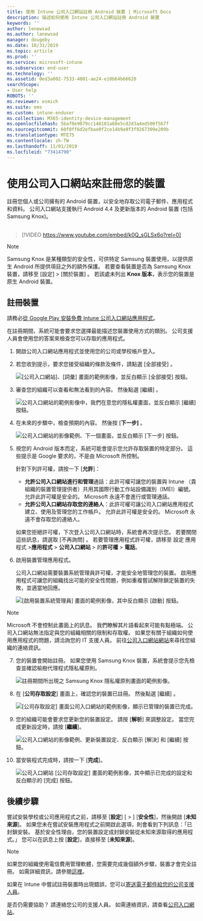 ```yaml
---
title: 使用 Intune 公司入口網站註冊 Android 裝置 | Microsoft Docs
description: 描述如何使用 Intune 公司入口網站註冊 Android 裝置
keywords: ''
author: lenewsad
ms.author: lanewsad
manager: dougeby
ms.date: 10/31/2019
ms.topic: article
ms.prod: ''
ms.service: microsoft-intune
ms.subservice: end-user
ms.technology: ''
ms.assetid: 0ed3a002-7533-4001-ae24-e10b64b66620
searchScope:
- User help
ROBOTS: ''
ms.reviewer: esmich
ms.suite: ems
ms.custom: intune-enduser
ms.collection: M365-identity-device-management
ms.openlocfilehash: 5baf0e9079cc148101a68e5cd2d3a4ed500f567f
ms.sourcegitcommit: 60f0ff6d2efbae0f2ce14b9a9f3f9267309e209b
ms.translationtype: MTE75
ms.contentlocale: zh-TW
ms.lasthandoff: 11/01/2019
ms.locfileid: "73414790"
---
```

# <a name="enroll-your-device-with-company-portal"></a>使用公司入口網站來註冊您的裝置  
註冊您個人或公司擁有的 Android 裝置，以安全地存取公司電子郵件、應用程式和資料。 公司入口網站支援執行 Android 4.4 及更新版本的 Android 裝置 (包括 Samsung Knox)。  
</br>
> [!VIDEO https://www.youtube.com/embed/k0Q_sGLSx6o?rel=0]

> [!NOTE]
> Samsung Knox 是某種類型的安全性，可供特定 Samsung 裝置使用，以提供原生 Android 所提供項目之外的額外保護。 若要查看裝置是否為 Samsung Knox 裝置，請移至 [設定]   > [關於裝置]  。 若該處未列出 **Knox 版本**，表示您的裝置是原生 Android 裝置。

## <a name="enroll-device"></a>註冊裝置  
請務必[從 Google Play 安裝免費 Intune 公司入口網站應用程式](https://play.google.com/store/apps/details?id=com.microsoft.windowsintune.companyportal)。 

在註冊期間，系統可能會要求您選擇最能描述您裝置使用方式的類別。 公司支援人員會使用您的答案來檢查您可以存取的應用程式。  

1. 開啟公司入口網站應用程式並使用您的公司或學校帳戶登入。  

2. 若您收到提示，要求您接受組織的條款及條件，請點選 [全部接受]  。  

   ![[公司入口網站]、[詞彙] 畫面的範例影像，並反白顯示 [全部接受] 按鈕。](./media/accept-terms-1911.png)  


3. 審查您的組織可以查看和無法看到的內容。 然後點選 [繼續]  。


    ![公司入口網站的範例影像中，我們在意您的隱私權畫面，並反白顯示 [繼續] 按鈕。](./media/android-privacy-screen-1911.png)  
4. 在未來的步驟中，檢查預期的內容。 然後按 [**下一步]** 。  

    ![公司入口網站的影像範例、下一個畫面，並反白顯示 [下一步] 按鈕。](./media/android-whats-next-1911.png)  


5. 視您的 Android 版本而定，系統可能會提示您允許存取裝置的特定部分。 這些提示是 Google 要求的，不是由 Microsoft 所控制。  

    針對下列許可權，請按一下 [**允許**]：  
    * **允許公司入口網站進行和管理**通話：此許可權可讓您的裝置與 Intune （貴組織的裝置管理提供者）共用其國際行動工作站設備識別（IMEI）編號。 允許此許可權是安全的。 Microsoft 永遠不會進行或管理通話。  
    * **允許公司入口網站存取您的連絡人**：此許可權可讓公司入口網站應用程式建立、使用及管理您的工作帳戶。  允許此許可權是安全的。 Microsoft 永遠不會存取您的連絡人。 

    如果您拒絕許可權，下次登入公司入口網站時，系統會再次提示您。 若要關閉這些訊息，請選取 [不再詢問]  。 若要管理應用程式許可權，請移至 設定 應用程式 >**應用程式** > **公司入口網站** > 的**許可權** > **電話**。  

6. 啟用裝置管理應用程式。 

    公司入口網站需要裝置系統管理員許可權，才能安全地管理您的裝置。 啟用應用程式可讓您的組織找出可能的安全性問題，例如重複嘗試解除鎖定裝置的失敗，並適當地回應。  

    ![[啟用裝置系統管理員] 畫面的範例影像，其中反白顯示 [啟動] 按鈕。](./media/activate-device-administrator-1911.png)  

> [!NOTE]
> Microsoft 不會控制此畫面上的訊息。 我們瞭解其片語看起來可能有點極端。 公司入口網站無法指定與您的組織相關的限制和存取權。 如果您有關于組織如何使用應用程式的問題，請洽詢您的 IT 支援人員。 前往[公司入口網站網站](https://go.microsoft.com/fwlink/?linkid=2010980)來尋找您組織的連絡資訊。  


7. 您的裝置會開始註冊。 如果您使用 Samsung Knox 裝置，系統會提示您先檢查並確認榆樹代理程式隱私權原則。   

    ![註冊期間所出現之 Samsung Knox 隱私權原則畫面的範例影像。](./media/and-enroll-7-knox-privacy-policy.png)  

8. 在 [**公司存取設定**] 畫面上，確認您的裝置已註冊。 然後點選 [繼續]  。  

    ![[公司存取設定] 畫面公司入口網站的範例影像，顯示已管理的裝置已完成。](./media/update-settings-1911.png)  

9. 您的組織可能會要求您更新您的裝置設定。 請按 [**解析**] 來調整設定。 當您完成更新設定時，請按 [**繼續**]。  

   ![公司入口網站的影像範例、更新裝置設定、反白顯示 [解決] 和 [繼續] 按鈕。](./media/resolve-settings-1911.png)  

10. 當安裝程式完成時，請按一下 [**完成**]。    

    ![公司入口網站 [公司存取設定] 畫面的範例影像，其中顯示已完成的設定和反白顯示的 [完成] 按鈕。](./media/android-enrollment-done-1911.png) 

## <a name="next-steps"></a>後續步驟  

嘗試安裝學校或公司應用程式之前，請移至 [**設定**] [ > ] [**安全性**]，然後開啟 [**未知來源**]。 如果您未在嘗試安裝應用程式之前開啟此選項，則會看到下列訊息：「已封鎖安裝。 基於安全性理由，您的裝置設定成封鎖安裝從未知來源取得的應用程式。」 您可以在訊息上按 [**設定**]，直接移至 [**未知來源**]。  

> [!Note]
> 如果您的組織使用電信費用管理軟體，您需要完成幾個額外步驟，裝置才會完全註冊。 如需詳細資訊，請參閱[這裡](enroll-your-device-with-telecom-expense-management-android.md)。

如果在 Intune 中嘗試註冊裝置時出現錯誤，您可以[寄送電子郵件給您的公司支援人員](send-logs-to-your-it-admin-by-email-android.md)。  

是否仍需要協助？ 請連絡您公司的支援人員。 如需連絡資訊，請查看[公司入口網站](https://go.microsoft.com/fwlink/?linkid=2010980)。  